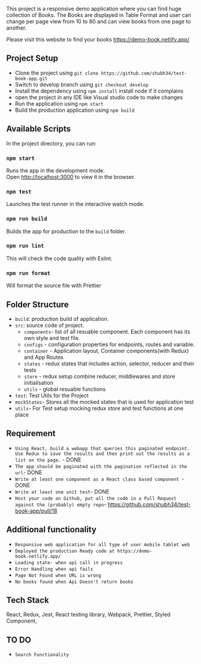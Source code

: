 This project is a responsive demo application where you can find huge collection of Books.
The Books are displayed in Table Format and user can change per page view from 10 to 80 and can view books from one page to another.

Please visit this website to find your books https://demo-book.netlify.app/

## Project Setup

- Clone the project using `git clone https://github.com/shubh34/test-book-app.git`
- Switch to develop branch using `git checkout develop`
- Install the dependency using `npm install` install node if it complains
- open the project in any IDE like Visual studio code to make changes
- Run the application using `npm start`
- Build the production application using `npm build`

## Available Scripts

In the project directory, you can run:

### `npm start`

Runs the app in the development mode.<br>
Open [http://localhost:3000](http://localhost:3000) to view it in the browser.

### `npm test`

Launches the test runner in the interactive watch mode.

### `npm run build`

Builds the app for production to the `build` folder.

### `npm run lint`

This will check the code quality with Eslint.

### `npm run format`

Will format the source file with Prettier

## Folder Structure

- `build`: production build of application.
- `src`: source code of project.
  - `components`- list of all resuable component. Each component has its own style and test file.
  - `configs` - configuration properties for endpoints, routes and variable.
  - `container` - Application layout, Container components(with Redux) and App Routes
  - `states` - redux states that includes action, selector, reducer and their tests
  - `store` - redux setup combine reducer, middlewares and store initialisation
  - `utils` - global resuable functions
- `test`: Test Utils for the Project
- `mockStates`- Stores all the mocked states that is used for application test
- `utils`- For Test setup mocking redux store and test functions at one place

## Requirement

- `​Using React, build a webapp that queries this paginated endpoint. Use Redux to save the results and then print out the results as a list on the page.` - DONE
- `The app should be paginated with the pagination reflected in the url`- DONE
- `Write at least one component as a React class based component `- DONE
- `Write at least one unit test`- DONE
- ​`Host your code on Github, put all the code in a Pull Request against the (probably) empty repo`- https://github.com/shubh34/test-book-app/pull/18

## Additional functionality

- `Responsive web application for all type of user mobile tablet web`
- `Deployed the production Ready code at https://demo-book.netlify.app/`
- `Loading state- when api call in progress`
- `Error Handling when api fails`
- `Page Not Found when URL is wrong`
- `No books found when Api Doesn't return books`

## Tech Stack

React, Redux, Jest, React testing library, Webpack, Prettier, Styled Component,

## TO DO

- `Search Functionality`
